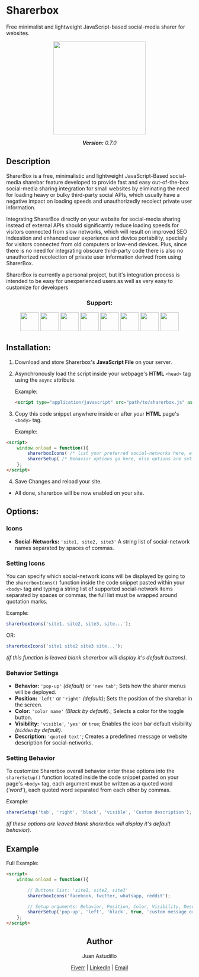 # Sharerbox

Free minimalist and lightweight JavaScript-based social-media sharer for websites.

<p align="center"><a href="https://astudillojuanf.github.io/sharerbox/" target="_blank"><img height="250" src="https://astudillojuanf.github.io/sharerbox/images/cover/sharerbox.svg"></a></p>
<p align="center"><b><i>Version:</b> 0.7.0</i></p>

## Description

 SharerBox is a free, minimalistic and lightweight JavaScript-Based social-media sharebar feature developed to provide fast and easy out-of-the-box social-media sharing integration for small websites by eliminating the need for loading heavy or bulky third-party social APIs, which usually have a negative impact on loading speeds and unauthorizedly recolect private user information.

  Integrating SharerBox directly on your website for social-media sharing instead of external APIs should significantly reduce loading speeds for visitors connected from slow networks, which will result on improved SEO indexation and enhanced user experience and device portability, specially for visitors connected from old computers or low-end devices. Plus, since there is no need for integrating obscure third-party code there is also no unauthorized recolection of private user information derived from using SharerBox.

  SharerBox is currently a personal project, but it's integration process is intended to be easy for unexperienced users as well as very easy to customize for developers

<h3 align="center"><b>Support:</b></h3>

<p align="center">
	<img width="50px" height="50px" src="https://astudillojuanf.github.io/sharerbox/icons/facebook-logo.svg">
	<img width="50px" height="50px" src="https://astudillojuanf.github.io/sharerbox/icons/whatsapp-icon-soft-square.svg">
	<img width="50px" height="50px" src="https://astudillojuanf.github.io/sharerbox/icons/twitter-icon-soft-square.svg">
	<img width="50px" height="50px" src="https://astudillojuanf.github.io/sharerbox/icons/linkedin-logo.svg">
	<img width="50px" height="50px" src="https://astudillojuanf.github.io/sharerbox/icons/reddit-icon-soft-square.svg">
	<img width="50px" height="50px" src="https://astudillojuanf.github.io/sharerbox/icons/pinterest-icon-soft-square.svg">
	<img width="50px" height="50px" src="https://astudillojuanf.github.io/sharerbox/icons/tumblr-icon-soft-square.svg">
	<img width="50px" height="50px" src="https://astudillojuanf.github.io/sharerbox/icons/telegram-icon-soft-square.svg">
</p>

## Installation:

1. Download and store Sharerbox's **JavaScript File** on your server.

2. Asynchronously load the script inside your webpage's **HTML** `<head>` tag using the `async` attribute.

	Example:
	```html
	<script type="application/javascript" src="path/to/sharerbox.js" async></script>
	```

3. Copy this code snippet anywhere inside or after your **HTML** page's `<body>` tag.

	Example:
```html
<script>
	window.onload = function(){
		sharerboxIcons( /* list your preferred social-networks here, else options are set to default */ );
		sharerSetup( /* Behavior options go here, else options are set to default */ );
	};
</script>
```
4. Save Changes and reload your site.

* All done, sharerbox will be now enabled on your site.

## Options:

### Icons

* **Social-Networks:** `'site1, site2, site3'` A string list of social-network names separated by spaces of commas.

### Setting Icons

You can specify which social-network icons will be displayed by going to the `sharerboxIcons()` function inside the code snippet pasted within  your `<body>` tag and typing a string list of supported social-network items separated by spaces or commas, the full list must be wrapped around quotation marks.

Example:
```javascript
sharerboxIcons('site1, site2, site3, site...');
```
OR:
```javascript
sharerboxIcons('site1 site2 site3 site...');
```

_(if this function is leaved blank sharerbox will display it's default buttons)_.

### Behavior Settings

* **Behavior:** `'pop-up'` _(default)_ or `'new tab'`; Sets how the sharer menus will be deployed.
* **Position:** `'left'` or `'right'` _(default)_; Sets the position of the sharebar in the screen.
* **Color:** `'color name'` _(Black by default)._; Selects a color for the toggle button.
* **Visibility:** `'visible'`, `'yes'` or `true`; Enables the icon bar default visibility _(`hidden` by default)_.
* **Description:** `'quoted text'`; Creates a predefined message or website description for social-networks.

### Setting Behavior

To customize Sharerbox overall behavior enter these options into the `sharerSetup()` function located inside the code snippet pasted on your page's `<body>` tag, each argument must be written as a quoted word (_'word'_), each quoted word separated from each other by commas.

Example:
```javascript
sharerSetup('tab', 'right', 'black', 'visible', 'Custom description');
```

_(if these options are leaved blank sharerbox will display it's default behavior)_.

## Example

Full Example:
```html
<script>
	window.onload = function(){

		// Buttons list: 'site1, site2, site3'
		sharerboxIcons('facebook, twitter, whatsapp, reddit');

		// Setup arguments: Behavior, Position, Color, Visibility, Description
		sharerSetup('pop-up', 'left', 'black', true, 'custom message or description goes here (optional)');
	};
</script>
```


<h2 align="center">Author</h2>

<p align="center">Juan Astudillo</p>

<p align="center">
	<a href="https://www.fiverr.com/astudillo_juan" target="_blank">Fiverr</a> | <a href="https://www.linkedin.com/in/juan-astudillo/"  target="_blank">LinkedIn</a> | <a href="mailto:astudillojuanfrancisco@gmail.com">Email</a>
</p>
